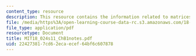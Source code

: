 ```yaml
---
content_type: resource
description: This resource contains the information related to matrices.
file: /media/https%3A/open-learning-course-data-rc.s3.amazonaws.com/18-024-multivariable-calculus-with-theory-spring-2011/224273817cd62ecaecef64bf6c607878_MIT18_024s11_ChB1notes.pdf
file_type: application/pdf
resourcetype: Document
title: MIT18_024s11_ChB1notes.pdf
uid: 22427381-7cd6-2eca-ecef-64bf6c607878
---
```

